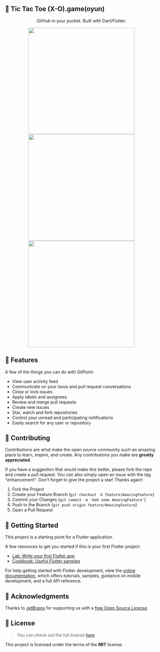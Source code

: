 ## 🚀 Tic Tac Toe (X-O).game(oyun)

<p align="center">
  GitHub in your pocket. Built with Dart/Flutter.
</p>

<p align="center">
  <img src = "https://github.com/Bega007/x-o.OYUN/assets/106582854/07f09c71-cdf0-457e-84f7-80eab59afe30" width=350>
  <img src = "https://github.com/Bega007/x-o.OYUN/assets/106582854/d630eb8f-b4fe-49dd-ae3a-6bb45fdde42b" width=350>
  <img src = "https://github.com/Bega007/x-o.OYUN/assets/106582854/a328d4ff-e6b0-4d1d-b44a-c8519bd7473a" width=350>
</p>


## 🎨 Features

A few of the things you can do with GitPoint:

* View user activity feed
* Communicate on your issue and pull request conversations
* Close or lock issues
* Apply labels and assignees
* Review and merge pull requests
* Create new issues
* Star, watch and fork repositories
* Control your unread and participating notifications
* Easily search for any user or repository


<!-- CONTRIBUTING -->
## 💬 Contributing

Contributions are what make the open source community such an amazing place to learn, inspire, and create. Any contributions you make are **greatly appreciated**.

If you have a suggestion that would make this better, please fork the repo and create a pull request. You can also simply open an issue with the tag "enhancement".
Don't forget to give the project a star! Thanks again!

1. Fork the Project
2. Create your Feature Branch (`git checkout -b feature/AmazingFeature`)
3. Commit your Changes (`git commit -m 'Add some AmazingFeature'`)
4. Push to the Branch (`git push origin feature/AmazingFeature`)
5. Open a Pull Request

## 🚩 Getting Started

This project is a starting point for a Flutter application.

A few resources to get you started if this is your first Flutter project:

- [Lab: Write your first Flutter app](https://docs.flutter.dev/get-started/codelab)
- [Cookbook: Useful Flutter samples](https://docs.flutter.dev/cookbook)

For help getting started with Flutter development, view the
[online documentation](https://docs.flutter.dev/), which offers tutorials,
samples, guidance on mobile development, and a full API reference.

## 🔧 Acknowledgments

Thanks to [JetBrains](https://www.jetbrains.com) for supporting us with a [free Open Source License](https://www.jetbrains.com/buy/opensource).


## 📜 License
>You can check out the full license [here](https://github.com/IgorAntun/node-chat/blob/master/LICENSE)

This project is licensed under the terms of the **MIT** license.










